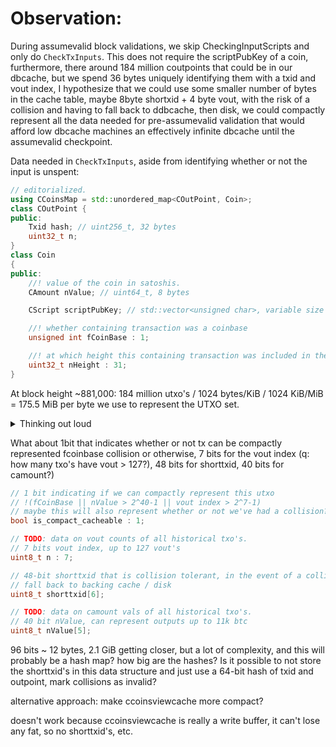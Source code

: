 # Observation:

During assumevalid block validations, we skip CheckingInputScripts and only do
`CheckTxInputs`. This does not require the scriptPubKey of a coin, furthermore,
there around 184 million coutpoints that could be in our dbcache, but we spend
36 bytes uniquely identifying them with a txid and vout index, I hypothesize
that we could use some smaller number of bytes in the cache table, maybe 8byte
shortxid + 4 byte vout, with the risk of a collision and having to fall back to
ddbcache, then disk, we could compactly represent all the data needed for
pre-assumevalid validation that would afford low dbcache machines an effectively
infinite dbcache until the assumevalid checkpoint.

Data needed in `CheckTxInputs`, aside from identifying whether or not the input
is unspent:

```cpp
// editorialized.
using CCoinsMap = std::unordered_map<COutPoint, Coin>;
class COutPoint {
public:
    Txid hash; // uint256_t, 32 bytes
    uint32_t n;
}
class Coin
{
public:
    //! value of the coin in satoshis.
    CAmount nValue; // uint64_t, 8 bytes

    CScript scriptPubKey; // std::vector<unsigned char>, variable size

    //! whether containing transaction was a coinbase
    unsigned int fCoinBase : 1;

    //! at which height this containing transaction was included in the active block chain
    uint32_t nHeight : 31;
}
```

At block height ~881,000: 184 million utxo's / 1024 bytes/KiB / 1024 KiB/MiB = 175.5 MiB per byte we use
to represent the UTXO set.




<details> <summary> Thinking out loud </summary>

We need 97 bits of value data per `Coin`, but we can steal a high-order bit from either
nValue or nHeight, 2^63-1 / 100,000,000 > 21,000,000 and 2^31-1 blocks will buy us until
~42,000 AD to fix this, so 96 bits | 12 bytes.

My first idea was to use 8 bytes as a shorttxid and keep the vout index at 4
bytes.

q: formula for estimating the number of collisions in a birthday problem with
large numbers?

so if we need 12 bytes to ~uniquely identify inputs, and 12 bytes of value data
for each input, it will take 4.2 GiB to represent the Utxo set, not quite good
enough to be worth it :(

OK, but we only need nHeight for coinbase transactions, we can shove fCoinBase
into nvalue and fall back on the full coins view cache for coinbases, ~3.5 GiB,
still no good!

But we can eat a little more into nValue, specifically we can use 13 bits since
2^51-1 is greater than 21,000,000*100,000,000, so if one of those bits is
fCoinBase, and 3 bytes for the vout, we're at 8+8 bytes -> 2.8 GiB, still not
good enough.

</details>

What about 1bit that indicates whether or not tx can be compactly represented
fcoinbase collision or otherwise, 7 bits for the vout index (q: how many txo's
have vout > 127?), 48 bits for shorttxid, 40 bits for camount?)

```cpp
// 1 bit indicating if we can compactly represent this utxo
// !(fCoinBase || nValue > 2^40-1 || vout index > 2^7-1)
// maybe this will also represent whether or not we've had a collision?
bool is_compact_cacheable : 1;

// TODO: data on vout counts of all historical txo's.
// 7 bits vout index, up to 127 vout's
uint8_t n : 7;

// 48-bit shorttxid that is collision tolerant, in the event of a collision,
// fall back to backing cache / disk
uint8_t shorttxid[6];

// TODO: data on camount vals of all historical txo's.
// 40 bit nValue, can represent outputs up to 11k btc
uint8_t nValue[5];
```

96 bits ~ 12 bytes, 2.1 GiB getting closer, but a lot of complexity, and this
will probably be a hash map? how big are the hashes? Is it possible to not store
the shorttxid's in this data structure and just use a 64-bit hash of txid and
outpoint, mark collisions as invalid?

alternative approach: make ccoinsviewcache more compact?

doesn't work because ccoinsviewcache is really a write buffer, it can't lose any
fat, so no shorttxid's, etc.
